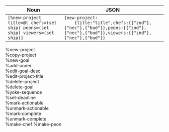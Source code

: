 |  Noun  |  JSON  |
| ------ | ------ |
| `[%new-project title=@t chefs=(set ship) peons=(set ship) viewers=(set ship)]` | `{new-project:`<br>`    {title:"title",chefs:{{"zod"},{"nec"},{"bud"}},peons:{{"zod"},{"nec"},{"bud"}},viewers:{{"zod"},{"nec"},{"bud"}}` |

%new-project                                                                                                                                                  
%copy-project                                                                   
%new-goal                                                                       
%add-under                                                                      
%edit-goal-desc                                                                 
%edit-project-title                                                             
%delete-project                                                                 
%delete-goal                                                                    
%yoke-sequence                                                                  
%set-deadline                                                                   
%mark-actionable                                                                
%unmark-actionable                                                              
%mark-complete                                                                  
%unmark-complete                                                                
%make-chef
%make-peon
